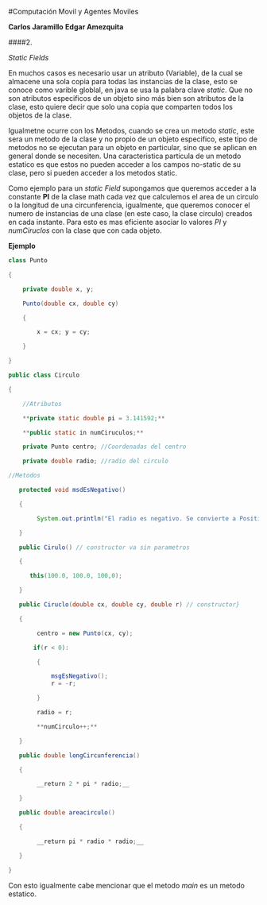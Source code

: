 #Computación Movil y Agentes Moviles

**Carlos Jaramillo**
**Edgar Amezquita**

####2.

*Static Fields*

En muchos casos es necesario usar un atributo (Variable), de la cual se almacene una sola copia para todas las instancias de la clase, esto se conoce como varible globlal, en java se usa la palabra clave *static*. Que no son atributos especificos de un objeto sino más bien son atributos de la clase, esto quiere decir que solo una copia que comparten todos los objetos de la clase.

Igualmetne ocurre con los Metodos, cuando se crea un metodo *static*, este sera un metodo de la clase y no propio de un objeto especifico, este tipo de metodos no se ejecutan para un objeto en particular, sino que se aplican en general donde se necesiten. Una caracteristica particula de un metodo estatico es que estos no pueden acceder a los campos no-static de su clase, pero si pueden acceder a los metodos static.

Como ejemplo para un *static Field* supongamos que queremos acceder a la constante **PI** de la clase math cada vez que calculemos el area de un circulo o la longitud de una circunferencia, igualmente, que queremos conocer el numero de instancias de una clase (en este caso, la clase circulo) creados en cada instante. Para esto es mas eficiente asociar lo valores *PI* y *numCiruclos* con la clase que con cada objeto.

**Ejemplo**
```java
class Punto

{

	private double x, y;

	Punto(double cx, double cy)

	{

		x = cx; y = cy;

	}

}

public class Circulo

{

	//Atributos

	**private static double pi = 3.141592;**

	**public static in numCiruculos;**

	private Punto centro; //Coordenadas del centro

	private double radio; //radio del circulo

//Metodos

   protected void msdEsNegativo()

   {

       	System.out.println("El radio es negativo. Se convierte a Positivo.");

   }

   public Cirulo() // constructor va sin parametros

   {

      this(100.0, 100.0, 100,0);

   }

   public Ciruclo(double cx, double cy, double r) // constructor}

   {

       	centro = new Punto(cx, cy);

       if(r < 0):

       	{

      		msgEsNegativo();
       		r = -r;

       	}

       	radio = r;

       	**numCirculo++;**

   }

   public double longCircunferencia()

   {

       	__return 2 * pi * radio;__

   }

   public double areacirculo()

   {

       	__return pi * radio * radio;__

   }

}	
```
Con esto igualmente cabe mencionar que el metodo *main* es un metodo estatico.


